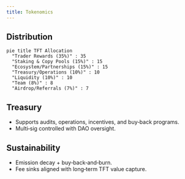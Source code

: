 ```yaml
---
title: Tokenomics
---
```

## Distribution
```mermaid
pie title TFT Allocation
  "Trader Rewards (35%)" : 35
  "Staking & Copy Pools (15%)" : 15
  "Ecosystem/Partnerships (15%)" : 15
  "Treasury/Operations (10%)" : 10
  "Liquidity (10%)" : 10
  "Team (8%)" : 8
  "Airdrop/Referrals (7%)" : 7
```

## Treasury
- Supports audits, operations, incentives, and buy‑back programs.  
- Multi‑sig controlled with DAO oversight.

## Sustainability
- Emission decay + buy‑back‑and‑burn.  
- Fee sinks aligned with long‑term TFT value capture.
